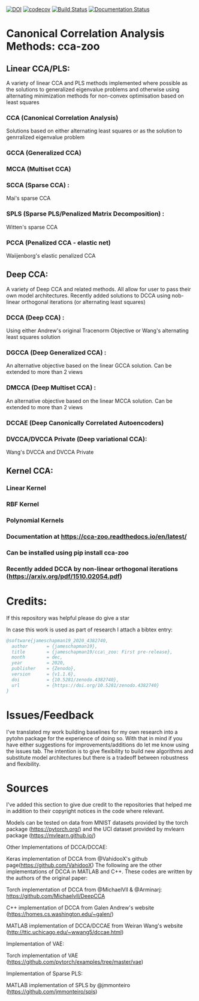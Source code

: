 [![DOI](https://zenodo.org/badge/303801602.svg)](https://zenodo.org/badge/latestdoi/303801602)
[![codecov](https://codecov.io/gh/jameschapman19/cca_zoo/branch/master/graph/badge.svg?token=JHG9VUB0L8)](https://codecov.io/gh/jameschapman19/cca_zoo)
[![Build Status](https://www.travis-ci.com/jameschapman19/cca_zoo.svg?branch=master)](https://www.travis-ci.com/jameschapman19/cca_zoo)
[![Documentation Status](https://readthedocs.org/projects/cca-zoo/badge/?version=latest)](https://cca-zoo.readthedocs.io/en/latest/?badge=latest)

# Canonical Correlation Analysis Methods: cca-zoo
## Linear CCA/PLS:
A variety of linear CCA and PLS methods implemented where possible as the solutions to generalized eigenvalue problems and otherwise using alternating minimization methods for non-convex optimisation based on least squares
### CCA (Canonical Correlation Analysis)
Solutions based on either alternating least squares or as the solution to genrralized eigenvalue problem
### GCCA (Generalized CCA)  
### MCCA (Multiset CCA)
### SCCA (Sparse CCA) :
Mai's sparse CCA
### SPLS (Sparse PLS/Penalized Matrix Decomposition)  :
Witten's sparse CCA
### PCCA (Penalized CCA - elastic net)
Waiijenborg's elastic penalized CCA
## Deep CCA:
A variety of Deep CCA and related methods. All allow for user to pass their own model architectures. Recently added solutions to DCCA using nob-linear orthogonal iterations (or alternating least squares)
### DCCA (Deep CCA) : 
Using either Andrew's original Tracenorm Objective or Wang's alternating least squares solution
### DGCCA (Deep Generalized CCA)  :
An alternative objective based on the linear GCCA solution. Can be extended to more than 2 views
### DMCCA (Deep Multiset CCA) :
An alternative objective based on the linear MCCA solution. Can be extended to more than 2 views
### DCCAE (Deep Canonically Correlated Autoencoders)
### DVCCA/DVCCA Private (Deep variational CCA):
Wang's DVCCA and DVCCA Private
## Kernel CCA:
### Linear Kernel  
### RBF Kernel  
### Polynomial Kernels  


### Documentation at https://cca-zoo.readthedocs.io/en/latest/
### Can be installed using pip install cca-zoo
### Recently added DCCA by non-linear orthogonal iterations (https://arxiv.org/pdf/1510.02054.pdf)
  
# Credits:
If this repository was helpful please do give a star

In case this work is used as part of research I attach a bibtex entry:

```bibtex
@software{jameschapman19_2020_4382740,  
  author       = {jameschapman19},  
  title        = {jameschapman19/cca\_zoo: First pre-release},  
  month        = dec,  
  year         = 2020,  
  publisher    = {Zenodo},  
  version      = {v1.1.6},  
  doi          = {10.5281/zenodo.4382740},  
  url          = {https://doi.org/10.5281/zenodo.4382740}  
}
```

# Issues/Feedback
I've translated my work building baselines for my own research into a pytohn package for the experience of doing so. 
With that in mind if you have either suggestions for improvements/additions do let me know using the issues tab.
The intention is to give flexibility to build new algorithms and substitute model architectures but there is a tradeoff between robustness and flexibility.

# Sources
I've added this section to give due credit to the repositories that helped me in addition to their copyright notices in the code where relevant.

Models can be tested on data from MNIST datasets provided by the torch package (https://pytorch.org/) and the UCI dataset provided by mvlearn package (https://mvlearn.github.io/)

Other Implementations of DCCA/DCCAE:

Keras implementation of DCCA from @VahidooX's github page(https://github.com/VahidooX)
The following are the other implementations of DCCA in MATLAB and C++. These codes are written by the authors of the original paper:

Torch implementation of DCCA from @MichaelVll & @Arminarj: https://github.com/Michaelvll/DeepCCA

C++ implementation of DCCA from Galen Andrew's website (https://homes.cs.washington.edu/~galen/)

MATLAB implementation of DCCA/DCCAE from Weiran Wang's website (http://ttic.uchicago.edu/~wwang5/dccae.html)

Implementation of VAE:

Torch implementation of VAE (https://github.com/pytorch/examples/tree/master/vae)

Implementation of Sparse PLS:

MATLAB implementation of SPLS by @jmmonteiro (https://github.com/jmmonteiro/spls)
